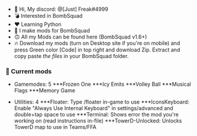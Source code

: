 - 👋 Hi, My discord: @[Just] Freak#4999
- 💣 Interested in BombSquad
- ❤️ Learning Python
- 🙂 I make mods for BombSquad
- 🙃 All my Mods can be found here (BombSquad v1.6+)
- 🔥 Download my mods (turn on Desktop site if you're on mobile) and 
press Green color [Code] in top right and download Zip.
Extract and copy paste *the files* in your BombSquad folder.


### 🎯 Current mods
* Gamemodes: 5
   ***Frozen One
   ***Icy Emits
   ***Volley Ball
   ***Musical Flags
   ***Memory Game

* Utilities: 4
   ***Floater: Type /floater in-game to use
   ***IconsKeyboard: Enable "Always Use Internal Keyboard" in settings/advanced and double+tap space to use
   ***Terminal: Shows error the mod you're working on (read instructions in-file)
   ***TowerD-Unlocked: Unlocks TowerD map to use in Teams/FFA
